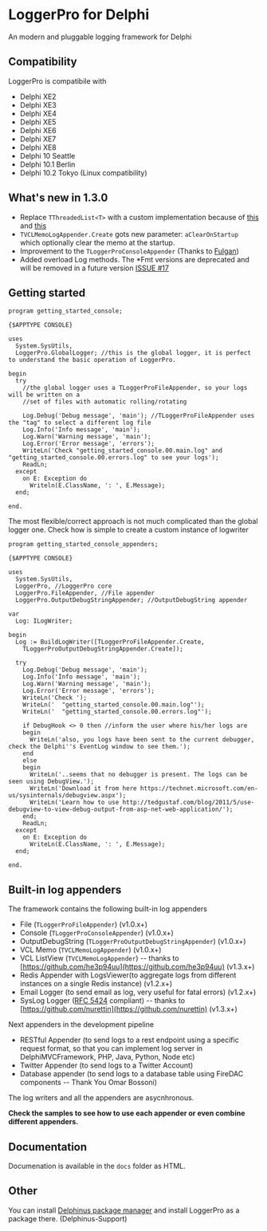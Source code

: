 # LoggerPro for Delphi
An modern and pluggable logging framework for Delphi

## Compatibility
LoggerPro is compatibile with
- Delphi XE2
- Delphi XE3
- Delphi XE4
- Delphi XE5
- Delphi XE6
- Delphi XE7
- Delphi XE8
- Delphi 10 Seattle
- Delphi 10.1 Berlin
- Delphi 10.2 Tokyo (Linux compatibility)

## What's new in 1.3.0
- Replace `TThreadedList<T>` with a custom implementation because of [this](https://forums.embarcadero.com/thread.jspa?messageID=941762) and [this](https://quality.embarcadero.com/browse/RSP-19993)
- `TVCLMemoLogAppender.Create` gots new parameter: `aClearOnStartup` which optionally clear the memo at the startup.
- Improvement to the `TLoggerProConsoleAppender` (Thanks to [Fulgan](https://github.com/Fulgan))
- Added overload Log methods. The *Fmt versions are deprecated and will be removed in a future version [ISSUE #17](https://github.com/danieleteti/loggerpro/issues/17)


## Getting started
```delphi
program getting_started_console;

{$APPTYPE CONSOLE}

uses
  System.SysUtils,
  LoggerPro.GlobalLogger; //this is the global logger, it is perfect to understand the basic operation of LoggerPro.

begin
  try
    //the global logger uses a TLoggerProFileAppender, so your logs will be written on a 
    //set of files with automatic rolling/rotating
    
    Log.Debug('Debug message', 'main'); //TLoggerProFileAppender uses the "tag" to select a different log file
    Log.Info('Info message', 'main');
    Log.Warn('Warning message', 'main');
    Log.Error('Error message', 'errors');
    WriteLn('Check "getting_started_console.00.main.log" and "getting_started_console.00.errors.log" to see your logs');
    ReadLn;
  except
    on E: Exception do
      Writeln(E.ClassName, ': ', E.Message);
  end;

end.
```

The most flexible/correct approach is not much complicated than the global logger one. Check how is simple to create a custom instance of logwriter

```delphi
program getting_started_console_appenders;

{$APPTYPE CONSOLE}

uses
  System.SysUtils,
  LoggerPro, //LoggerPro core
  LoggerPro.FileAppender, //File appender
  LoggerPro.OutputDebugStringAppender; //OutputDebugString appender

var
  Log: ILogWriter;

begin
  Log := BuildLogWriter([TLoggerProFileAppender.Create,
    TLoggerProOutputDebugStringAppender.Create]);

  try
    Log.Debug('Debug message', 'main');
    Log.Info('Info message', 'main');
    Log.Warn('Warning message', 'main');
    Log.Error('Error message', 'errors');
    WriteLn('Check ');
    WriteLn('  "getting_started_console.00.main.log"');
    WriteLn('  "getting_started_console.00.errors.log"');

    if DebugHook <> 0 then //inform the user where his/her logs are
    begin
      WriteLn('also, you logs have been sent to the current debugger, check the Delphi''s EventLog window to see them.');
    end
    else
    begin
      WriteLn('..seems that no debugger is present. The logs can be seen using DebugView.');
      WriteLn('Download it from here https://technet.microsoft.com/en-us/sysinternals/debugview.aspx');
      WriteLn('Learn how to use http://tedgustaf.com/blog/2011/5/use-debugview-to-view-debug-output-from-asp-net-web-application/');
    end;
    ReadLn;
  except
    on E: Exception do
      WriteLn(E.ClassName, ': ', E.Message);
  end;

end.
```

## Built-in log appenders
The framework contains the following built-in log appenders
- File (`TLoggerProFileAppender`) (v1.0.x+)
- Console (`TLoggerProConsoleAppender`) (v1.0.x+)
- OutputDebugString (`TLoggerProOutputDebugStringAppender`) (v1.0.x+)
- VCL Memo (`TVCLMemoLogAppender`) (v1.0.x+)
- VCL ListView (`TVCLMemoLogAppender`) -- thanks to [https://github.com/he3p94uu](https://github.com/he3p94uu) (v1.3.x+)
- Redis Appender with LogsViewer(to aggregate logs from different instances on a single Redis instance) (v1.2.x+)
- Email Logger (to send email as log, very useful for fatal errors) (v1.2.x+)
- SysLog Logger ([RFC 5424](https://tools.ietf.org/html/rfc5424) compliant) -- thanks to [https://github.com/nurettin](https://github.com/nurettin) (v1.3.x+)

Next appenders in the development pipeline
- RESTful Appender (to send logs to a rest endpoint using a specific request format, so that you can implement log server in DelphiMVCFramework, PHP, Java, Python, Node etc)
- Twitter Appender (to send logs to a Twitter Account)
- Database appender (to send logs to a database table using FireDAC components -- Thank You Omar Bossoni)

The log writers and all the appenders are asycnhronous.

**Check the samples to see how to use each appender or even combine different appenders.**

## Documentation

Documenation is available in the `docs` folder as HTML.

## Other
You can install [Delphinus package manager](https://github.com/Memnarch/Delphinus/wiki/Installing-Delphinus) and install LoggerPro as a package there. (Delphinus-Support)
